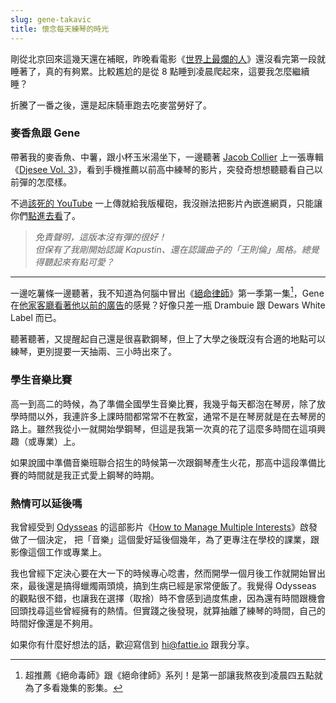 ```yaml
---
slug: gene-takavic
title: 懷念每天練琴的時光
---
```

剛從北京回來這幾天還在補眠，昨晚看電影《[世界上最爛的人](https://www.imdb.com/title/tt10370710/)》還沒看完第一段就睡著了，真的有夠累。比較尷尬的是從 8 點睡到凌晨爬起來，這要我怎麼繼續睡？

折騰了一番之後，還是起床騎車跑去吃麥當勞好了。

<!-- truncate -->

### 麥香魚跟 Gene

帶著我的麥香魚、中薯，跟小杯玉米湯坐下，一邊聽著 [Jacob Collier](https://www.jacobcollier.com/#/) 上一張專輯《[Djesee Vol. 3](https://jacobcollier.lnk.to/DjesseVol3SR)》，看到手機推薦以前高中練琴的影片，突發奇想想聽聽看自己以前彈的怎麼樣。

不過[該死的 YouTube](2025-07-20-why-leave-social-media.md) 一上傳就給我版權砲，我沒辦法把影片內嵌進網頁，只能讓你們[點進去看](https://youtu.be/hSvjTOySmg8)了。

> _免責聲明，這版本沒有彈的很好！_  
> _但保有了我剛開始認識 Kapustin、還在認識曲子的「王則倫」風格。總覺得聽起來有點可愛？_

---

一邊吃薯條一邊聽著，我不知道為何腦中冒出《[絕命律師](https://www.imdb.com/title/tt3032476/)》第一季第一集[^1]，Gene 在[他家客廳看著他以前的廣告](https://youtu.be/FKvTinFErwg)的感覺？好像只差一瓶 Drambuie 跟 Dewars White Label 而已。

聽著聽著，又提醒起自己還是很喜歡鋼琴，但上了大學之後既沒有合適的地點可以練琴，更別提要一天抽兩、三小時出來了。

### 學生音樂比賽

高一到高二的時候，為了準備全國學生音樂比賽，我幾乎每天都泡在琴房，除了放學時間以外，我連許多上課時間都常常不在教室，通常不是在琴房就是在去琴房的路上。雖然我從小一就開始學鋼琴，但這是我第一次真的花了這麼多時間在這項興趣（或專業）上。

如果說國中準備音樂班聯合招生的時候第一次跟鋼琴產生火花，那高中這段準備比賽的時間就是我正式愛上鋼琴的時期。

### 熱情可以延後嗎

我曾經受到 [Odysseas](https://www.youtube.com/@odysseas__) 的這部影片《[How to Manage Multiple Interests](https://youtu.be/-AdXIC44b7Q)》啟發做了一個決定，  把「音樂」這個愛好延後個幾年，為了更專注在學校的課業，跟影像這個工作或專業上。

我也曾經下定決心要在大一下的時候專心唸書，然而開學一個月後工作就開始冒出來，最後還是搞得蠟燭兩頭燒，搞到生病已經是家常便飯了。我覺得 Odysseas 的觀點很不錯，也讓我在選擇（取捨）時不會感到過度焦慮，因為還有時間跟機會回頭找尋這些曾經擁有的熱情。但實踐之後發現，就算抽離了練琴的時間，自己的時間好像還是不夠用。

如果你有什麼好想法的話，歡迎寫信到 hi@fattie.io 跟我分享。

[^1]: 超推薦《絕命毒師》跟《絕命律師》系列！是第一部讓我熬夜到凌晨四五點就為了多看幾集的影集。
